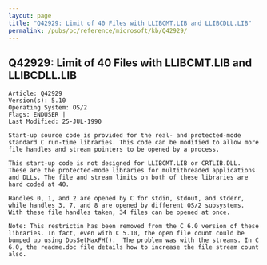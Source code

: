 ```yaml
---
layout: page
title: "Q42929: Limit of 40 Files with LLIBCMT.LIB and LLIBCDLL.LIB"
permalink: /pubs/pc/reference/microsoft/kb/Q42929/
---
```


## Q42929: Limit of 40 Files with LLIBCMT.LIB and LLIBCDLL.LIB

	Article: Q42929
	Version(s): 5.10
	Operating System: OS/2
	Flags: ENDUSER |
	Last Modified: 25-JUL-1990
	
	Start-up source code is provided for the real- and protected-mode
	standard C run-time libraries. This code can be modified to allow more
	file handles and stream pointers to be opened by a process.
	
	This start-up code is not designed for LLIBCMT.LIB or CRTLIB.DLL.
	These are the protected-mode libraries for multithreaded applications
	and DLLs. The file and stream limits on both of these libraries are
	hard coded at 40.
	
	Handles 0, 1, and 2 are opened by C for stdin, stdout, and stderr,
	while handles 3, 7, and 8 are opened by different OS/2 subsystems.
	With these file handles taken, 34 files can be opened at once.
	
	Note: This restrictin has been removed from the C 6.0 version of these
	libraries. In fact, even with C 5.10, the open file count could be
	bumped up using DosSetMaxFH().  The problem was with the streams. In C
	6.0, the readme.doc file details how to increase the file stream count
	also.
